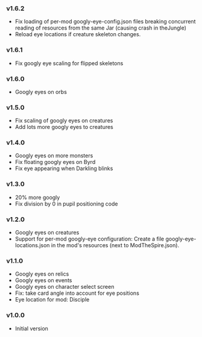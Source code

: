### v1.6.2
* Fix loading of per-mod googly-eye-config.json files breaking concurrent reading of resources from the same Jar (causing crash in theJungle)
* Reload eye locations if creature skeleton changes.

### v1.6.1
* Fix googly eye scaling for flipped skeletons

### v1.6.0
* Googly eyes on orbs

### v1.5.0
* Fix scaling of googly eyes on creatures
* Add lots more googly eyes to creatures

### v1.4.0
* Googly eyes on more monsters
* Fix floating googly eyes on Byrd
* Fix eye appearing when Darkling blinks

### v1.3.0
* 20% more googly
* Fix division by 0 in pupil positioning code

### v1.2.0
* Googly eyes on creatures
* Support for per-mod googly-eye configuration:
  Create a file googly-eye-locations.json in the mod's resources (next to ModTheSpire.json).

### v1.1.0
* Googly eyes on relics
* Googly eyes on events
* Googly eyes on character select screen
* Fix: take card angle into account for eye positions
* Eye location for mod: Disciple

### v1.0.0
* Initial version
